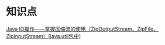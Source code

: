 # 知识点

[Java IO操作——掌握压缩流的使用（ZipOutputStream、ZipFile、ZipInputStream）[java.util包中]](https://blog.csdn.net/u013087513/article/details/52151227)